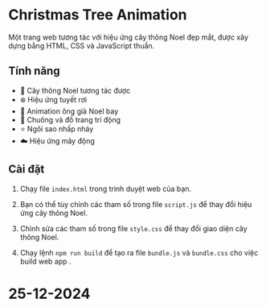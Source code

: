 # Christmas Tree Animation

Một trang web tương tác với hiệu ứng cây thông Noel đẹp mắt, được xây dựng bằng HTML, CSS và JavaScript thuần.

## Tính năng

- 🎄 Cây thông Noel tương tác được
- ❄️ Hiệu ứng tuyết rơi
- 🎅 Animation ông già Noel bay
- 🔔 Chuông và đồ trang trí động
- ⭐ Ngôi sao nhấp nháy
- ☁️ Hiệu ứng mây động

## Cài đặt

1. Chạy file `index.html` trong trình duyệt web của bạn.

2. Bạn có thể tùy chỉnh các tham số trong file `script.js` để thay đổi hiệu ứng cây thông Noel.

3. Chỉnh sửa các tham số trong file `style.css` để thay đổi giao diện cây thông Noel.

4. Chạy lệnh `npm run build` để tạo ra file `bundle.js` và `bundle.css` cho việc build web app .
# 25-12-2024
